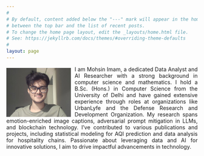 ```yaml
---
#
# By default, content added below the "---" mark will appear in the home page
# between the top bar and the list of recent posts.
# To change the home page layout, edit the _layouts/home.html file.
# See: https://jekyllrb.com/docs/themes/#overriding-theme-defaults
#
layout: page
---
```


<div style="margin: auto; padding: auto;">
    <img src="website-pic-final.jpg" alt="Idil's Image" style="float:left; width: 170px; height: auto; padding: 5px 0px 0px 0px; margin-right: 10px;">
    <div style="text-align: justify;">
        <p>I am Mohsin Imam, a dedicated Data Analyst and AI Researcher with a strong background in computer science and mathematics. I hold a B.Sc. (Hons.) in Computer Science from the University of Delhi and have gained extensive experience through roles at organizations like UrbanLyfe and the Defense Research and Development Organization. My research spans emotion-enriched image captions, adversarial prompt mitigation in LLMs, and blockchain technology. I’ve contributed to various publications and projects, including statistical modeling for AQI prediction and data analysis for hospitality chains. Passionate about leveraging data and AI for innovative solutions, I aim to drive impactful advancements in technology.</p>
    </div>
</div>




<!-- <h3><u>News</u></h3>

<div style="max-height: 150px; overflow-y: auto; padding: 10px; #ccc;">
  <p><strong>[Apr. 2024]</strong> I gave a talk on "Learning Vision Based Autonomous Lateral Vehicle Control without Supervision" with <a href="https://basakmelisocal.github.io/">Melis Ocal</a> to ATS Research group at Scania.</p>
  <p><strong>[Mar. 2024]</strong> I have been accepted to <a href="https://sgi.mit.edu/">MIT Summer Geometry Initiative</a> as an SGI Fellow.</p>
  <p><strong>[Feb. 2024]</strong> I am now a Computer Vision Engineer Intern at Deltia.</p>
  <p><strong>[Jan. 2024]</strong> I served as a reviewer for CVPR 2024.</p>
  <p><strong>[Oct. 2023]</strong> I submitted my master's thesis! 🥂</p>
</div> -->

